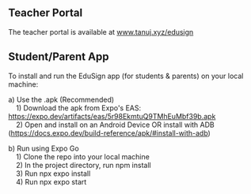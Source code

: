 ## Teacher Portal
The teacher portal is available at www.tanuj.xyz/edusign

## Student/Parent App
To install and run the EduSign app (for students & parents) on your local machine:

a) Use the .apk (Recommended) \
&nbsp;&nbsp;&nbsp;&nbsp;1) Download the apk from Expo's EAS: https://expo.dev/artifacts/eas/5r98EkmtuQ9TMhEuMbf39b.apk \
&nbsp;&nbsp;&nbsp;&nbsp;2) Open and install on an Android Device OR install with ADB (https://docs.expo.dev/build-reference/apk/#install-with-adb)

b) Run using Expo Go \
&nbsp;&nbsp;&nbsp;&nbsp;1) Clone the repo into your local machine \
&nbsp;&nbsp;&nbsp;&nbsp;2) In the project directory, run npm install \
&nbsp;&nbsp;&nbsp;&nbsp;3) Run npx expo install \
&nbsp;&nbsp;&nbsp;&nbsp;4) Run npx expo start
